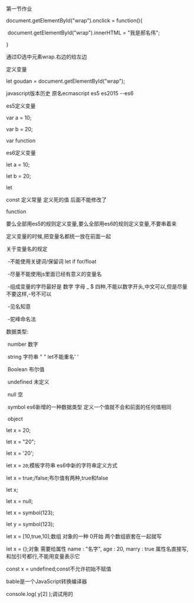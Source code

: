 第一节作业

document.getElementById("wrap").onclick = function(){

​	document.getElementById("wrap").innerHTML = "我是郝名伟";

}

通过ID选中元素wrap.右边的给左边

定义变量

let goudan = document.getElementById("wrap");

javascript版本历史 原名ecmascript    es5 es2015 --es6

es5定义变量

var a = 10;

var b = 20;

var function

es6定义变量

let a = 10;

let b = 20;

let

const 定义常量 定义死的值 后面不能修改了

function 

要么全部用es5的规则定义变量,要么全部用es6的规则定义变量,不要串着来

定义变量的时候,把变量名都统一放在前面一起

关于变量名的规定

​	-不能使用关键词/保留词 let if for/float

​	-尽量不能使用js里面已经有意义的变量名

​	-组成变量的字符最好是 数字 字母 _ $ 四种,不能以数字开头,中文可以,但是尽量不要这样,-号不可以

​	-见名知意

​	-驼峰命名法

数据类型:

​	number 数字

​	string 字符串 "  " let不能重名'  '

​	Boolean 布尔值

​	undefined 未定义

​	null 空

​	symbol es6新增的一种数据类型 定义一个值就不会和前面的任何值相同

​	object

let x = 20;

let x = "20";

let x = '20';

let x = `20`;模板字符串 es6中新的字符串定义方式

let x =  true;/false;布尔值有两种,true和false

let x; 

let x = null;

let x = symbol(123);

let y = symbol(123);

let x = [10,true,10];数组 对象的一种 0开始 两个数组嵌套在一起就写

let x = {};对象 需要给属性 name : "名字", age : 20, marry : true 属性名直接写,和加引号都行,不能用变量表示它

const x = undefined;const不允许初始不赋值

bable是一个JavaScript转换编译器

console.log( y[2] );调试用的

